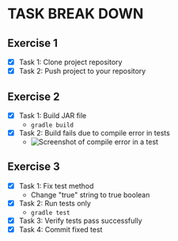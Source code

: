 # TASK BREAK DOWN

## Exercise 1

- [x] Task 1: Clone project repository
- [x] Task 2: Push project to your repository

## Exercise 2

- [x] Task 1: Build JAR file
  - `gradle build`
- [x] Task 2: Build fails due to compile error in tests
  - ![Screenshot of compile error in a test]()

## Exercise 3

- [x] Task 1: Fix test method
  - Change "true" string to true boolean
- [x] Task 2: Run tests only
  - `gradle test`
- [x] Task 3: Verify tests pass successfully
- [x] Task 4: Commit fixed test
